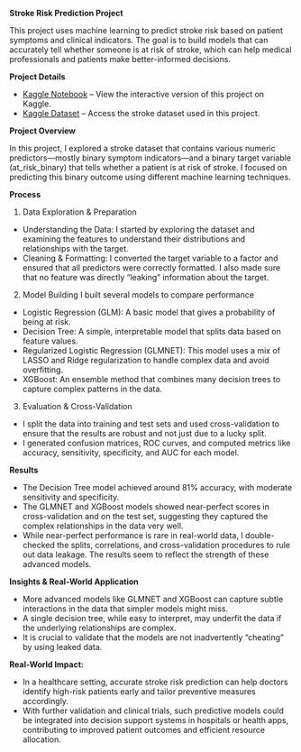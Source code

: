 **Stroke Risk Prediction Project**

This project uses machine learning to predict stroke risk based on patient symptoms and clinical indicators. The goal is to build models that can accurately tell whether someone is at risk of stroke, which can help medical professionals and patients make better-informed decisions.

**Project Details**

- [Kaggle Notebook](https://www.kaggle.com/code/claraladitan/stroke-risk-prediction-model-comparison) – View the interactive version of this project on Kaggle.
- [Kaggle Dataset](https://www.kaggle.com/datasets/mahatiratusher/stroke-risk-prediction-dataset/data) – Access the stroke dataset used in this project.


**Project Overview**

In this project, I explored a stroke dataset that contains various numeric predictors—mostly binary symptom indicators—and a binary target variable (at_risk_binary) that tells whether a patient is at risk of stroke. I focused on predicting this binary outcome using different machine learning techniques.

**Process**

1. Data Exploration & Preparation

- Understanding the Data: I started by exploring the dataset and examining the features to understand their distributions and relationships with the target.
- Cleaning & Formatting: I converted the target variable to a factor and ensured that all predictors were correctly formatted. I also made sure that no feature was directly “leaking” information about the target.

2. Model Building
I built several models to compare performance

- Logistic Regression (GLM): A basic model that gives a probability of being at risk.
- Decision Tree: A simple, interpretable model that splits data based on feature values.
- Regularized Logistic Regression (GLMNET): This model uses a mix of LASSO and Ridge regularization to handle complex data and avoid overfitting.
- XGBoost: An ensemble method that combines many decision trees to capture complex patterns in the data.
  
3. Evaluation & Cross-Validation

- I split the data into training and test sets and used cross-validation to ensure that the results are robust and not just due to a lucky split.
- I generated confusion matrices, ROC curves, and computed metrics like accuracy, sensitivity, specificity, and AUC for each model.
  
**Results**

- The Decision Tree model achieved around 81% accuracy, with moderate sensitivity and specificity.
- The GLMNET and XGBoost models showed near-perfect scores in cross-validation and on the test set, suggesting they captured the complex relationships in the data very well.
- While near-perfect performance is rare in real-world data, I double-checked the splits, correlations, and cross-validation procedures to rule out data leakage. The results seem to reflect the strength of these advanced models.

**Insights & Real-World Application**

- More advanced models like GLMNET and XGBoost can capture subtle interactions in the data that simpler models might miss.
- A single decision tree, while easy to interpret, may underfit the data if the underlying relationships are complex.
- It is crucial to validate that the models are not inadvertently “cheating” by using leaked data.

**Real-World Impact:**

- In a healthcare setting, accurate stroke risk prediction can help doctors identify high-risk patients early and tailor preventive measures accordingly.
- With further validation and clinical trials, such predictive models could be integrated into decision support systems in hospitals or health apps, contributing to improved patient outcomes and efficient resource allocation.
